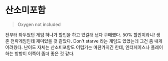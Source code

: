 # 산소미포함

> Oxygen not included

전부터 봐두었던 게임 하나가 할인을 하고 있길래 냅다 구매했다. 50% 할인이라니! 생존 전략게임인데 재미있을 것 같았다. Don't starve 라는 게임도 있었는데 그건 좀 내게 어려웠다. 난이도 자체는 산소미포함도 어렵기는 마찬가지긴 한데, 인터페이스나 플레이하는 방향이 이쪽이 좀더 좋은 것 같다.
